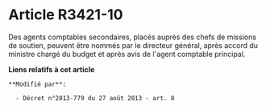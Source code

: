 # Article R3421-10

Des agents comptables secondaires, placés auprès des chefs de missions de soutien, peuvent être nommés par le directeur
général, après accord du ministre chargé du budget et après avis de l'agent comptable principal.

**Liens relatifs à cet article**

	**Modifié par**:

	  - Décret n°2013-779 du 27 août 2013 - art. 8
